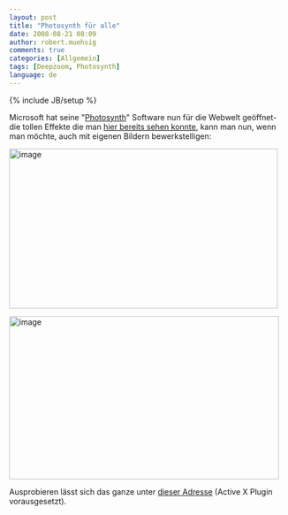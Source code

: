 ```yaml
---
layout: post
title: "Photosynth für alle"
date: 2008-08-21 08:09
author: robert.muehsig
comments: true
categories: [Allgemein]
tags: [Deepzoom, Photosynth]
language: de
---
```

{% include JB/setup %}
<p> Microsoft hat seine "<a href="http://photosynth.net">Photosynth</a>" Software nun für die Webwelt geöffnet- die tollen Effekte die man <a href="{{BASE_PATH}}/2008/08/13/beeindruckend-photosynth-unwrap-mosaics/">hier bereits sehen konnte</a>, kann man nun, wenn man möchte, auch mit eigenen Bildern bewerkstelligen:</p> <p><a href="{{BASE_PATH}}/assets/wp-images-de/image529.png"><img style="border-right: 0px; border-top: 0px; border-left: 0px; border-bottom: 0px" height="289" alt="image" src="{{BASE_PATH}}/assets/wp-images-de/image-thumb507.png" width="486" border="0"></a> </p> <p><a href="{{BASE_PATH}}/assets/wp-images-de/image530.png"><img style="border-right: 0px; border-top: 0px; border-left: 0px; border-bottom: 0px" height="295" alt="image" src="{{BASE_PATH}}/assets/wp-images-de/image-thumb508.png" width="488" border="0"></a></p> <p>Ausprobieren lässt sich das ganze unter <a href="http://photosynth.net">dieser Adresse</a> (Active X Plugin vorausgesetzt).</p>
